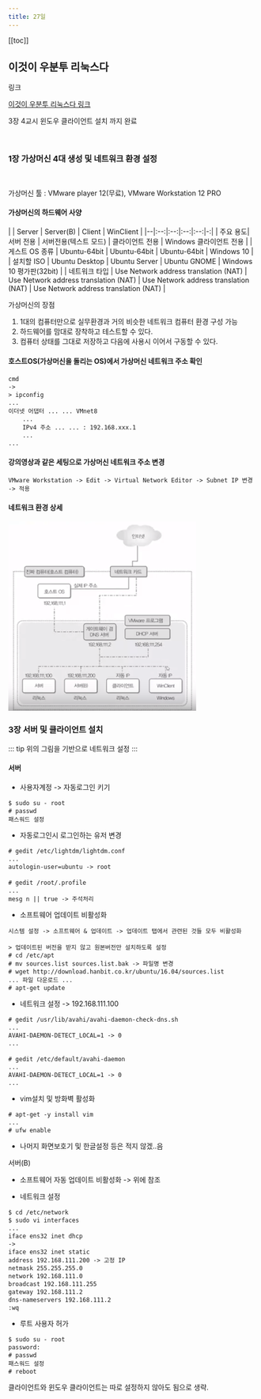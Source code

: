 ```yaml
---
title: 27일
---
```


[[toc]]

## 이것이 우분투 리눅스다

링크 

[이것이 우분투 리눅스다 링크](https://www.youtube.com/playlist?list=PLVsNizTWUw7H0hL3MIk4POxadZVwNOycL)

3장 4교시 윈도우 클라이언트 설치 까지 완료

<br/>

### 1장 가상머신 4대 생성 및 네트워크 환경 설정

<br/>

가상머신 툴 : VMware player 12(무료), VMware Workstation 12 PRO

#### 가상머신의 하드웨어 사양

|  | Server | Server(B) | Client | WinClient |
|--|:--:|:--:|:--:|:--:|-:|
| 주요 용도| 서버 전용 | 서버전용(텍스트 모드) | 클라이언트 전용 | Windows 클라이언트 전용 |
| 게스트 OS 종류 | Ubuntu-64bit | Ubuntu-64bit | Ubuntu-64bit | Windows 10 |
| 설치할 ISO | Ubuntu Desktop | Ubuntu Server | Ubuntu GNOME | Windows 10 평가판(32bit) |
| 네트워크 타입 | Use Network address translation (NAT) | Use Network address translation (NAT) | Use Network address translation (NAT) | Use Network address translation (NAT) |

가상머신의 장점

1. 1대의 컴퓨터만으로 실무환경과 거의 비슷한 네트워크 컴퓨터 환경 구성 가능
2. 하드웨어를 맘대로 장착하고 테스트할 수 있다.
3. 컴퓨터 상태를 그대로 저장하고 다음에 사용시 이어서 구동할 수 있다.

#### 호스트OS(가상머신을 돌리는 OS)에서 가상머신 네트워크 주소 확인

~~~
cmd
->
> ipconfig
...
이더넷 어댑터 ... ... VMnet8
    ...
    IPv4 주소 ... ... : 192.168.xxx.1
    ...
...
~~~

#### 강의영상과 같은 세팅으로 가상머신 네트워크 주소 변경

~~~
VMware Workstation -> Edit -> Virtual Network Editor -> Subnet IP 변경 -> 적용
~~~

#### 네트워크 환경 상세

![An image](./network_detail.png)

### 3장 서버 및 클라이언트 설치

::: tip
위의 그림을 기반으로 네트워크 설정
:::

#### 서버

- 사용자계정 -> 자동로그인 키기

~~~
$ sudo su - root
# passwd
패스워드 설정
~~~

- 자동로그인시 로그인하는 유저 변경

~~~
# gedit /etc/lightdm/lightdm.conf
...
autologin-user=ubuntu -> root

# gedit /root/.profile
...
mesg n || true -> 주석처리
~~~

- 소프트웨어 업데이트 비활성화

~~~
시스템 설정 -> 소프트웨어 & 업데이트 -> 업데이트 탭에서 관련된 것들 모두 비활성화

> 업데이트된 버전을 받지 않고 원본버전만 설치하도록 설정
# cd /etc/apt
# mv sources.list sources.list.bak -> 파일명 변경
# wget http://download.hanbit.co.kr/ubuntu/16.04/sources.list
... 파일 다운로드 ...
# apt-get update
~~~

- 네트워크 설정 -> 192.168.111.100

~~~
# gedit /usr/lib/avahi/avahi-daemon-check-dns.sh
...
AVAHI-DAEMON-DETECT_LOCAL=1 -> 0
...

# gedit /etc/default/avahi-daemon
...
AVAHI-DAEMON-DETECT_LOCAL=1 -> 0
...
~~~

- vim설치 및 방화벽 활성화

~~~
# apt-get -y install vim
...
# ufw enable
~~~

- 나머지 화면보호기 및 한글설정 등은 적지 않겠..음

서버(B)

- 소프트웨어 자동 업데이트 비활성화 -> 위에 참조

- 네트워크 설정

~~~
$ cd /etc/network
$ sudo vi interfaces
...
iface ens32 inet dhcp
->
iface ens32 inet static
address 192.168.111.200 -> 고정 IP
netmask 255.255.255.0
network 192.168.111.0
broadcast 192.168.111.255
gateway 192.168.111.2
dns-nameservers 192.168.111.2
:wq
~~~

- 루트 사용자 허가 

~~~
$ sudo su - root
password:
# passwd
패스워드 설정
# reboot
~~~

클라이언트와 윈도우 클라이언트는 따로 설정하지 않아도 됨으로 생략.
